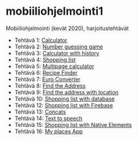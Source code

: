 # mobiiliohjelmointi1

Mobiiliohjelmointi (kevät 2020), harjoitustehtävät

- Tehtävä 1: [Calculator](/calculator/App.js)
- Tehtävä 2: [Number guessing game](/number_guessing_game/App.js)
- Tehtävä 3: [Calculator with history](/calculator_with_history/App.js)
- Tehtävä 4: [Shopping list](/shopping_list/App.js)
- Tehtävä 5: [Multipage calculator](/multipage_calculator/App.js)
- Tehtävä 6: [Recipe Finder](/recipe_finder/App.js)
- Tehtävä 7: [Euro Converter](/euro_converter/App.js)
- Tehtävä 8: [Find the Address](/find_the_address/App.js)
- Tehtävä 9: [Find the address with location](/find_the_address_with_location/App.js)
- Tehtävä 10: [Shopping list with database](/shopping_list_with_database/App.js)
- Tehtävä 12: [Shopping list with Firebase](/shopping_list_with_firebase/App.js)
- Tehtävä 13: [Concats](/concats/App.js)
- Tehtävä 14: [Text to speech](/text_to_speech/App.js)
- Tehtävä 15: [Shopping list with Native Elements](/shopping_list_with_native_elements/App.js)
- Tehtävä 16: [My places App](/my_places/App.js)
